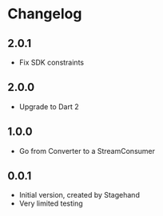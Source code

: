 # Changelog

## 2.0.1

- Fix SDK constraints

## 2.0.0

- Upgrade to Dart 2

## 1.0.0

- Go from Converter to a StreamConsumer

## 0.0.1

- Initial version, created by Stagehand
- Very limited testing
